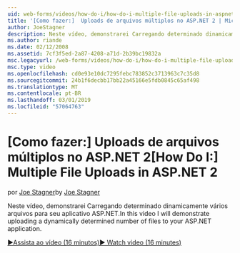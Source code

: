 ```yaml
---
uid: web-forms/videos/how-do-i/how-do-i-multiple-file-uploads-in-aspnet-2
title: '[Como fazer:]  Uploads de arquivos múltiplos no ASP.NET 2 | Microsoft Docs'
author: JoeStagner
description: Neste vídeo, demonstrarei Carregando determinado dinamicamente vários arquivos para seu aplicativo ASP.NET.
ms.author: riande
ms.date: 02/12/2008
ms.assetid: 7cf3f5ed-2a87-4208-a71d-2b39bc19832a
msc.legacyurl: /web-forms/videos/how-do-i/how-do-i-multiple-file-uploads-in-aspnet-2
msc.type: video
ms.openlocfilehash: cd0e93e10dc7295febc783852c3713963c7c35d8
ms.sourcegitcommit: 24b1f6decbb17bb22a45166e5fdb0845c65af498
ms.translationtype: MT
ms.contentlocale: pt-BR
ms.lasthandoff: 03/01/2019
ms.locfileid: "57064763"
---
```

<a name="how-do-i--multiple-file-uploads-in-aspnet2"></a><span data-ttu-id="ddaa3-103">[Como fazer:]  Uploads de arquivos múltiplos no ASP.NET 2</span><span class="sxs-lookup"><span data-stu-id="ddaa3-103">[How Do I:]  Multiple File Uploads in ASP.NET 2</span></span>
====================
<span data-ttu-id="ddaa3-104">por [Joe Stagner](https://github.com/JoeStagner)</span><span class="sxs-lookup"><span data-stu-id="ddaa3-104">by [Joe Stagner](https://github.com/JoeStagner)</span></span>

<span data-ttu-id="ddaa3-105">Neste vídeo, demonstrarei Carregando determinado dinamicamente vários arquivos para seu aplicativo ASP.NET.</span><span class="sxs-lookup"><span data-stu-id="ddaa3-105">In this video I will demonstrate uploading a dynamically determined number of files to your ASP.NET application.</span></span>

[<span data-ttu-id="ddaa3-106">&#9654;Assista ao vídeo (16 minutos)</span><span class="sxs-lookup"><span data-stu-id="ddaa3-106">&#9654; Watch video (16 minutes)</span></span>](https://channel9.msdn.com/Blogs/ASP-NET-Site-Videos/how-do-i-multiple-file-uploads-in-aspnet-2)
